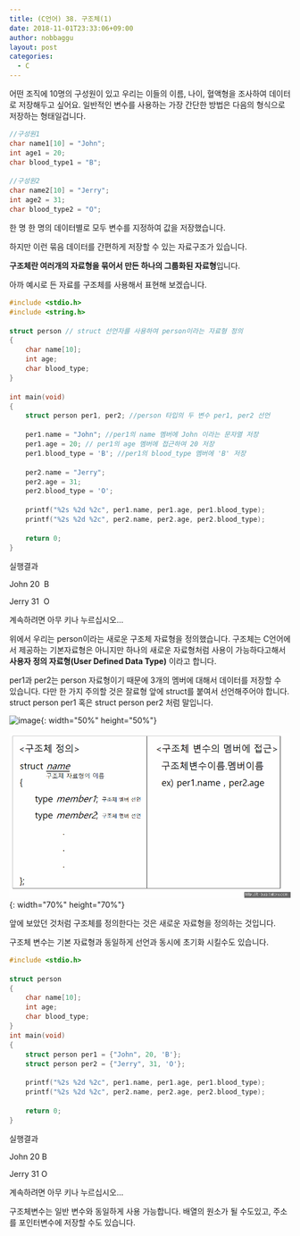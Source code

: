```yaml
---
title: (C언어) 38. 구조체(1)
date: 2018-11-01T23:33:06+09:00
author: nobbaggu
layout: post
categories:
  - C
---
```


어떤 조직에 10명의 구성원이 있고 우리는 이들의 이름, 나이, 혈액형을 조사하여 데이터로 저장해두고 싶어요. 일반적인 변수를 사용하는 가장 간단한 방법은 다음의 형식으로 저장하는 형태일겁니다.

~~~c
//구성원1
char name1[10] = "John";
int age1 = 20;
char blood_type1 = "B";

//구성원2
char name2[10] = "Jerry";
int age2 = 31;
char blood_type2 = "O";
~~~

한 명 한 명의 데이터별로 모두 변수를 지정하여 값을 저장했습니다.

하지만 이런 묶음 데이터를 간편하게 저장할 수 있는 자료구조가 있습니다.

**구조체란 여러개의 자료형을 묶어서 만든 하나의 그룹화된 자료형**입니다.

아까 예시로 든 자료를 구조체를 사용해서 표현해 보겠습니다.

~~~ c
#include <stdio.h>
#include <string.h>

struct person // struct 선언자를 사용하여 person이라는 자료형 정의
{
	char name[10];
	int age;
	char blood_type;
}

int main(void)
{	
	struct person per1, per2; //person 타입의 두 변수 per1, per2 선언
	
	per1.name = "John"; //per1의 name 멤버에 John 이라는 문자열 저장
	per1.age = 20; // per1의 age 멤버에 접근하여 20 저장
	per1.blood_type = 'B'; //per1의 blood_type 멤버에 'B' 저장
	
	per2.name = "Jerry";
	per2.age = 31;
	per2.blood_type = 'O';
	
	printf("%2s %2d %2c", per1.name, per1.age, per1.blood_type);
	printf("%2s %2d %2c", per2.name, per2.age, per2.blood_type);
	
	return 0;
}
~~~
   
실행결과

John 20  B

Jerry 31  O

계속하려면 아무 키나 누르십시오...

위에서 우리는 person이라는 새로운 구조체 자료형을 정의했습니다. 구조체는 C언어에서 제공하는 기본자료형은 아니지만 하나의 새로운 자료형처럼 사용이 가능하다고해서 **사용자 정의 자료형(User Defined Data Type)** 이라고 합니다.

per1과 per2는 person 자료형이기 때문에 3개의 멤버에 대해서 데이터를 저장할 수 있습니다. 다만 한 가지 주의할 것은 잘료형 앞에 struct를 붙여서 선언해주어야 합니다. struct person per1 혹은 struct person per2 처럼 말입니다.

![image](https://itdogg.com/wp-content/uploads/2018/09/ㄹㄹ.jpg){: width="50%" height="50%"}

![struct](/images/2018/09/struct.jpg){: width="70%" height="70%"}

앞에 보았던 것처럼 구조체를 정의한다는 것은 새로운 자료형을 정의하는 것입니다.

구조체 변수는 기본 자료형과 동일하게 선언과 동시에 초기화 시킬수도 있습니다.

~~~ c
#include <stdio.h>

struct person
{
	char name[10];
	int age;
	char blood_type;
}
int main(void)
{
	struct person per1 = {"John", 20, 'B'};
	struct person per2 = {"Jerry", 31, 'O'};
	
	printf("%2s %2d %2c", per1.name, per1.age, per1.blood_type);
	printf("%2s %2d %2c", per2.name, per2.age, per2.blood_type);
	
	return 0;
}
~~~

실행결과

John 20 B

Jerry 31 O

계속하려면 아무 키나 누르십시오...

구조체변수는 일반 변수와 동일하게 사용 가능합니다. 배열의 원소가 될 수도있고, 주소를 포인터변수에 저장할 수도 있습니다.